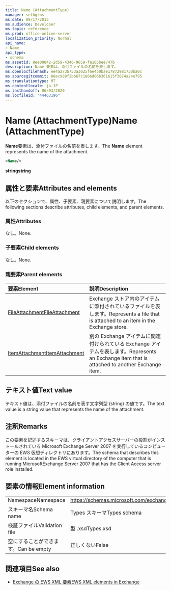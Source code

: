 ```yaml
---
title: Name (AttachmentType)
manager: sethgros
ms.date: 09/17/2015
ms.audience: Developer
ms.topic: reference
ms.prod: office-online-server
localization_priority: Normal
api_name:
- Name
api_type:
- schema
ms.assetid: 8ee00842-2d59-4346-9659-fa105bee747b
description: Name 要素は、添付ファイルの名前を表します。
ms.openlocfilehash: ee4a273b753a3025f6e4b0bae17872981730ba0c
ms.sourcegitcommit: 88ec988f2bb67c1866d06b361615f3674a24e795
ms.translationtype: MT
ms.contentlocale: ja-JP
ms.lasthandoff: 06/03/2020
ms.locfileid: "44463196"
---
```

# <a name="name-attachmenttype"></a><span data-ttu-id="7a658-103">Name (AttachmentType)</span><span class="sxs-lookup"><span data-stu-id="7a658-103">Name (AttachmentType)</span></span>

<span data-ttu-id="7a658-104">**Name**要素は、添付ファイルの名前を表します。</span><span class="sxs-lookup"><span data-stu-id="7a658-104">The **Name** element represents the name of the attachment.</span></span> 
  
```xml
<Name/>
```

<span data-ttu-id="7a658-105">**string**</span><span class="sxs-lookup"><span data-stu-id="7a658-105">**string**</span></span>

## <a name="attributes-and-elements"></a><span data-ttu-id="7a658-106">属性と要素</span><span class="sxs-lookup"><span data-stu-id="7a658-106">Attributes and elements</span></span>

<span data-ttu-id="7a658-107">以下のセクションで、属性、子要素、親要素について説明します。</span><span class="sxs-lookup"><span data-stu-id="7a658-107">The following sections describe attributes, child elements, and parent elements.</span></span>
  
### <a name="attributes"></a><span data-ttu-id="7a658-108">属性</span><span class="sxs-lookup"><span data-stu-id="7a658-108">Attributes</span></span>

<span data-ttu-id="7a658-109">なし。</span><span class="sxs-lookup"><span data-stu-id="7a658-109">None.</span></span>
  
### <a name="child-elements"></a><span data-ttu-id="7a658-110">子要素</span><span class="sxs-lookup"><span data-stu-id="7a658-110">Child elements</span></span>

<span data-ttu-id="7a658-111">なし。</span><span class="sxs-lookup"><span data-stu-id="7a658-111">None.</span></span>
  
### <a name="parent-elements"></a><span data-ttu-id="7a658-112">親要素</span><span class="sxs-lookup"><span data-stu-id="7a658-112">Parent elements</span></span>

|<span data-ttu-id="7a658-113">**要素**</span><span class="sxs-lookup"><span data-stu-id="7a658-113">**Element**</span></span>|<span data-ttu-id="7a658-114">**説明**</span><span class="sxs-lookup"><span data-stu-id="7a658-114">**Description**</span></span>|
|:-----|:-----|
|[<span data-ttu-id="7a658-115">FileAttachment</span><span class="sxs-lookup"><span data-stu-id="7a658-115">FileAttachment</span></span>](fileattachment.md) <br/> |<span data-ttu-id="7a658-116">Exchange ストア内のアイテムに添付されているファイルを表します。</span><span class="sxs-lookup"><span data-stu-id="7a658-116">Represents a file that is attached to an item in the Exchange store.</span></span>  <br/> |
|[<span data-ttu-id="7a658-117">ItemAttachment</span><span class="sxs-lookup"><span data-stu-id="7a658-117">ItemAttachment</span></span>](itemattachment.md) <br/> |<span data-ttu-id="7a658-118">別の Exchange アイテムに関連付けられている Exchange アイテムを表します。</span><span class="sxs-lookup"><span data-stu-id="7a658-118">Represents an Exchange item that is attached to another Exchange item.</span></span>  <br/> |
   
## <a name="text-value"></a><span data-ttu-id="7a658-119">テキスト値</span><span class="sxs-lookup"><span data-stu-id="7a658-119">Text value</span></span>

<span data-ttu-id="7a658-120">テキスト値は、添付ファイルの名前を表す文字列型 (string) の値です。</span><span class="sxs-lookup"><span data-stu-id="7a658-120">The text value is a string value that represents the name of the attachment.</span></span>
  
## <a name="remarks"></a><span data-ttu-id="7a658-121">注釈</span><span class="sxs-lookup"><span data-stu-id="7a658-121">Remarks</span></span>

<span data-ttu-id="7a658-122">この要素を記述するスキーマは、クライアントアクセスサーバーの役割がインストールされている Microsoft Exchange Server 2007 を実行しているコンピューターの EWS 仮想ディレクトリにあります。</span><span class="sxs-lookup"><span data-stu-id="7a658-122">The schema that describes this element is located in the EWS virtual directory of the computer that is running MicrosoftExchange Server 2007 that has the Client Access server role installed.</span></span>
  
## <a name="element-information"></a><span data-ttu-id="7a658-123">要素の情報</span><span class="sxs-lookup"><span data-stu-id="7a658-123">Element information</span></span>

|||
|:-----|:-----|
|<span data-ttu-id="7a658-124">Namespace</span><span class="sxs-lookup"><span data-stu-id="7a658-124">Namespace</span></span>  <br/> |https://schemas.microsoft.com/exchange/services/2006/types  <br/> |
|<span data-ttu-id="7a658-125">スキーマ名</span><span class="sxs-lookup"><span data-stu-id="7a658-125">Schema name</span></span>  <br/> |<span data-ttu-id="7a658-126">Types スキーマ</span><span class="sxs-lookup"><span data-stu-id="7a658-126">Types schema</span></span>  <br/> |
|<span data-ttu-id="7a658-127">検証ファイル</span><span class="sxs-lookup"><span data-stu-id="7a658-127">Validation file</span></span>  <br/> |<span data-ttu-id="7a658-128">型 .xsd</span><span class="sxs-lookup"><span data-stu-id="7a658-128">Types.xsd</span></span>  <br/> |
|<span data-ttu-id="7a658-129">空にすることができます。</span><span class="sxs-lookup"><span data-stu-id="7a658-129">Can be empty</span></span>  <br/> |<span data-ttu-id="7a658-130">正しくない</span><span class="sxs-lookup"><span data-stu-id="7a658-130">False</span></span>  <br/> |
   
## <a name="see-also"></a><span data-ttu-id="7a658-131">関連項目</span><span class="sxs-lookup"><span data-stu-id="7a658-131">See also</span></span>

- [<span data-ttu-id="7a658-132">Exchange の EWS XML 要素</span><span class="sxs-lookup"><span data-stu-id="7a658-132">EWS XML elements in Exchange</span></span>](ews-xml-elements-in-exchange.md)

